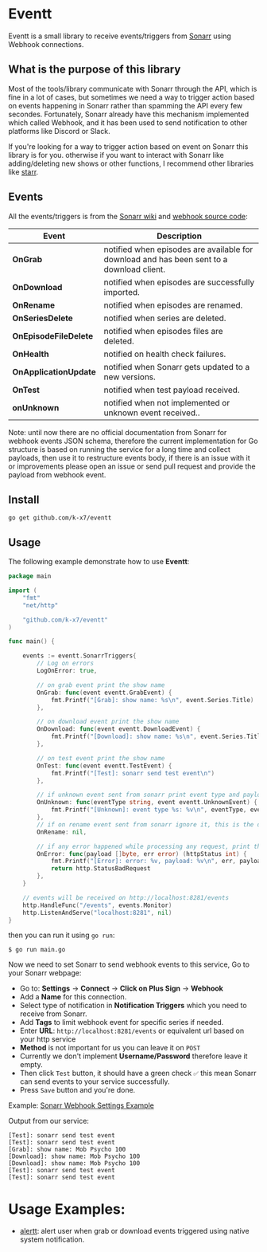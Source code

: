 # Eventt
Eventt is a small library to receive events/triggers from [Sonarr](https://github.com/Sonarr/Sonarr) using Webhook connections.

## What is the purpose of this library
Most of the tools/library communicate with Sonarr through the API, which is fine in a lot of cases, but sometimes we need a way to trigger action based on events happening in Sonarr rather than spamming the API every few secondes. Fortunately, Sonarr already have this mechanism implemented which called Webhook, and it has been used to send notification to other platforms like Discord or Slack.

If you're looking for a way to trigger action based on event on Sonarr this library is for you. otherwise if you want to interact with Sonarr like adding/deleting new shows or other functions, I recommend other libraries like [starr](https://github.com/golift/starr).

## Events
All the events/triggers is from the [Sonarr wiki](https://wiki.servarr.com/sonarr/settings#connection-triggers) and [webhook source code](https://github.com/Sonarr/Sonarr/blob/v3.0.9.1549/src/NzbDrone.Core/Notifications/Webhook/Webhook.cs):

| Event                         | Description |
| ----------------------------- | ----------------------------------------------------------------------------------------- |
| **OnGrab**                    | notified when episodes are available for download and has been sent to a download client. |
| **OnDownload**                | notified when episodes are successfully imported.                                         |
| **OnRename**                  | notified when episodes are renamed.                                                       |
| **OnSeriesDelete**            | notified when series are deleted.                                                         |
| **OnEpisodeFileDelete**       | notified when episodes files are deleted.                                                 |
| **OnHealth**                  | notified on health check failures.                                                        |
| **OnApplicationUpdate**       | notified when Sonarr gets updated to a new versions.                                      |
| **OnTest**                    | notified when test payload received.                                                      |
| **onUnknown**                 | notified when not implemented or unknown event received..                                 |

Note: until now there are no official documentation from Sonarr for webhook events JSON schema, therefore the current implementation for Go structure is based on running the service for a long time and collect payloads, then use it to restructure events body, if there is an issue with it or improvements please open an issue or send pull request and provide the payload from webhook event.

## Install

```shell
go get github.com/k-x7/eventt
```

## Usage
The following example demonstrate how to use **Eventt**:

```go
package main

import (
	"fmt"
	"net/http"

	"github.com/k-x7/eventt"
)

func main() {

	events := eventt.SonarrTriggers{
		// Log on errors
		LogOnError: true,

		// on grab event print the show name
		OnGrab: func(event eventt.GrabEvent) {
			fmt.Printf("[Grab]: show name: %s\n", event.Series.Title)
		},

		// on download event print the show name
		OnDownload: func(event eventt.DownloadEvent) {
			fmt.Printf("[Download]: show name: %s\n", event.Series.Title)
		},

		// on test event print the show name
		OnTest: func(event eventt.TestEvent) {
			fmt.Printf("[Test]: sonarr send test event\n")
		},

		// if unknown event sent from sonarr print event type and payload
		OnUnknown: func(eventType string, event eventt.UnknownEvent) {
			fmt.Printf("[Unknown]: event type %s: %v\n", eventType, event)
		},
		// if on rename event sent from sonarr ignore it, this is the default action for all handlers if not set.
		OnRename: nil,

        // if any error happened while processing any request, print the error and payload, then send bad request http code for sonarr.
		OnError: func(payload []byte, err error) (httpStatus int) {
			fmt.Printf("[Error]: error: %v, payload: %v\n", err, payload)
			return http.StatusBadRequest
		},
	}

    // events will be received on http://localhost:8281/events
	http.HandleFunc("/events", events.Monitor)
	http.ListenAndServe("localhost:8281", nil)
}
```

then you can run it using `go run`:

```shell
$ go run main.go
```

Now we need to set Sonarr to send webhook events to this service, Go to your Sonarr webpage:

- Go to: **Settings** -> **Connect** -> **Click on Plus Sign** -> **Webhook**
- Add a **Name** for this connection.
- Select type of notification in **Notification Triggers** which you need to receive from Sonarr.
- Add **Tags** to limit webhook event for specific series if needed.
- Enter **URL**: `http://localhost:8281/events` or equivalent url based on your http service
- **Method** is not important for us you can leave it on `POST`
- Currently we don't implement **Username/Password** therefore leave it empty.
- Then click `Test` button, it should have a green check `✅` this mean Sonarr can send events to your service successfully.
- Press `Save` button and you're done.

Example: [Sonarr Webhook Settings Example](res/webhook-example.png)

Output from our service:
```shell
[Test]: sonarr send test event
[Test]: sonarr send test event
[Grab]: show name: Mob Psycho 100
[Download]: show name: Mob Psycho 100
[Download]: show name: Mob Psycho 100
[Test]: sonarr send test event
[Test]: sonarr send test event
```

# Usage Examples:

- [alertt](https://github.com:k-x7/alertt.git): alert user when grab or download events triggered using native system notification.